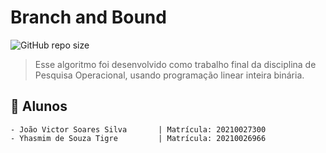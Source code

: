 # Branch and Bound

![GitHub repo size](https://img.shields.io/github/repo-size/iuricode/README-template?style=for-the-badge)

> Esse algoritmo foi desenvolvido como trabalho final da disciplina de Pesquisa Operacional, usando programação linear inteira binária.

## 🤝 Alunos

    - João Victor Soares Silva       | Matrícula: 20210027300 
    - Yhasmim de Souza Tigre         | Matrícula: 20210026966
